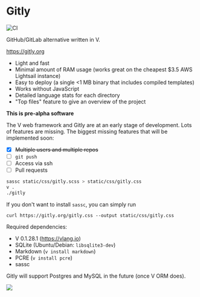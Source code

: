 # Gitly
![CI](https://github.com/vlang/gitly/workflows/CI/badge.svg?branch=master)

GitHub/GitLab alternative written in V.

https://gitly.org

- Light and fast
- Minimal amount of RAM usage (works great on the cheapest $3.5 AWS Lightsail instance)
- Easy to deploy (a single <1 MB binary that includes compiled templates)
- Works without JavaScript
- Detailed language stats for each directory
- "Top files" feature to give an overview of the project

**This is pre-alpha software**

The V web framework and Gitly are at an early stage of development. Lots of features are missing.
The biggest missing features that will be implemented soon:

- [x] <strike>Multiple users and multiple repos</strike>
- [ ] `git push`
- [ ] Access via ssh
- [ ] Pull requests

```sh
sassc static/css/gitly.scss > static/css/gitly.css
v .
./gitly
```

If you don't want to install `sassc`, you can simply run

```
curl https://gitly.org/gitly.css --output static/css/gitly.css
```


Required dependencies:
* V 0.1.28.1 (https://vlang.io)
* SQLite (Ubuntu/Debian: `libsqlite3-dev`)
* Markdown (`v install markdown`)
* PCRE (`v install pcre`)
* sassc

Gitly will support Postgres and MySQL in the future (once V ORM does).

![](https://user-images.githubusercontent.com/687996/85933714-b195fe80-b8da-11ea-9ddd-09cadc2103e4.png)
